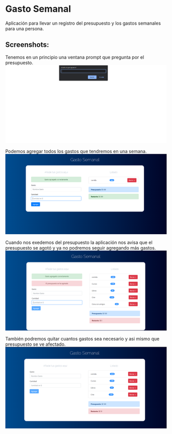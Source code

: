 # Gasto Semanal 
Aplicación para llevar un registro del presupuesto y los gastos semanales para una persona. 

## Screenshots:
Tenemos en un principio una ventana prompt que pregunta por el presupuesto.
![Promp Inicial](./screenshots/Screenshot-1.png)

Podemos agregar todos los gastos que tendremos en una semana.
![Agregando gastos](./screenshots/Screenshot-2.png)

Cuando nos exedemos del presupuesto la aplicación nos avisa que el presupuesto se agotó y ya no podremos seguir agregando más gastos.
![Presupuesto agotad](./screenshots/Screenshot-3.png)

También podremos quitar cuantos gastos sea necesario y asi mismo que presupuesto se ve afectado.
![Quitando gastos](./screenshots/Screenshot-4.png) 